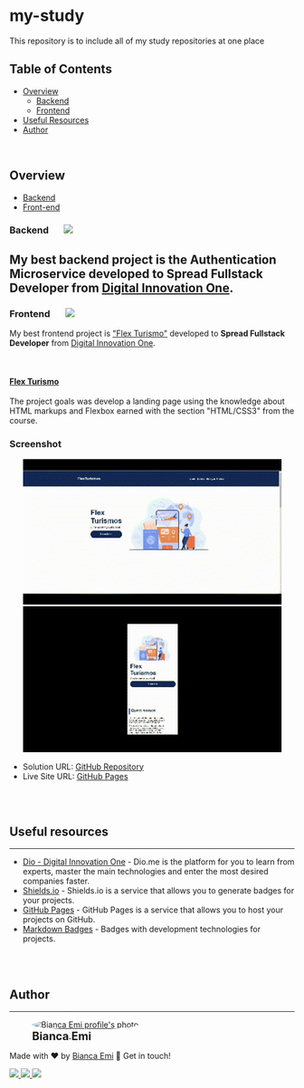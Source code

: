 # my-study
This repository is to include all of my study repositories at one place

## Table of Contents
- [Overview](#overview)
    - [Backend](#backend)
    - [Frontend](#frontend)
- [Useful Resources](#useful-resources)
- [Author](#author)

<br>

## Overview
- [Backend](#backend)
- [Front-end](#frontend)

### <b id="backend">Backend</b>  &nbsp; &nbsp; &nbsp; <img src="https://img.shields.io/github/directory-file-count/bemibrando/website-study/backend?style=for-the-badge&type=dir" height="24px">
My best backend project is the Authentication Microservice developed to <b>Spread Fullstack Developer</b> from [Digital Innovation One](https://www.dio.me/en). <br />
---

### <b id="frontend">Frontend</b> &nbsp; &nbsp; &nbsp; <img src="https://img.shields.io/github/directory-file-count/bemibrando/website-study/frontend?style=for-the-badge&type=dir" height="24px">
My best frontend project is <a href="https://github.com/bemibrando/website-study/tree/main/frontend/flex-turismo">"Flex Turismo"</a> developed to <b>Spread Fullstack Developer</b> from [Digital Innovation One](https://www.dio.me/en).<br> 

<br>

#### <a href="https://github.com/bemibrando/website-study/tree/main/frontend/flex-turismo">Flex Turismo</a>

The project goals was develop a landing page using the knowledge about HTML markups and Flexbox earned with the section "HTML/CSS3" from the course.

### <b id="screenshot">Screenshot</b>

<p align="center">
    <img src="./frontend/flex-turismo/screen/desktop.gif" alt="Landing page solution desktop view" width="457px">
    <img src="./frontend/flex-turismo/screen/cellphone.gif" alt="Landing page solution cellphone view" width="457px">
</p>

- Solution URL: [GitHub Repository](https://github.com/bemibrando/website-study/tree/main/frontend/flex-turismo)
- Live Site URL: [GitHub Pages](https://bemibrando.github.io/website-study/frontend/flex-turismo/)

<br /><br />

## Useful resources
---
- [Dio - Digital Innovation One](https://www.dio.me/en) - Dio.me is the platform for you to learn from experts, master the main technologies and enter the most desired companies faster.
- [Shields.io](https://shields.io/) - Shields.io is a service that allows you to generate badges for your projects.
- [GitHub Pages](https://pages.github.com/) - GitHub Pages is a service that allows you to host your projects on GitHub.
- [Markdown Badges](https://github.com/Ileriayo/markdown-badges) - Badges with development technologies for projects.

<br /><br />

## Author
---
<div sytle="display: inline-block;">
    <figure>
        <a href="https://github.com/bemibrando" target="_blank">
            <img style="border-radius: 50%;" src="https://avatars.githubusercontent.com/u/102377919?v=4" width="100px" alt="Bianca Emi profile's photo"> <br />
            <sub style="text-align: center; font-size: 1.4em;"><b>Bianca Emi</b></sub>
        </a>
    </figure>
    <p>Made with ♥ by <a href="https://github.com/bemibrando" target="_blank">Bianca Emi</a> 👋 Get in touch!</p>
    <div align="start">
        <a href="https://www.linkedin.com/in/bianca-emi/" target="_blank">
            <img src="https://img.shields.io/badge/LinkedIn-0077B5?style=for-the-badge&logo=linkedin&logoColor=white">
        </a>   
        <a href="https://twitter.com/bemibrando" target="_blank">
            <img src="https://img.shields.io/badge/Twitter-1DA1F2?style=for-the-badge&logo=twitter&logoColor=white">
        </a>   
        <a href="mailto: bemi.brando@outlook.com">
            <img src="https://img.shields.io/badge/bemi.brando@outlook.com-0078D4?style=for-the-badge&logo=microsoft-outlook&logoColor=white">
        </a><br/>
    </div>
</div>